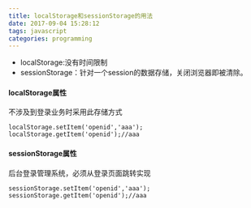 ```yaml
---
title: localStorage和sessionStorage的用法
date: 2017-09-04 15:28:12
tags: javascript
categories: programming
---
```



* localStorage:没有时间限制
* sessionStorage：针对一个session的数据存储，关闭浏览器即被清除。


#### localStorage属性 ####

不涉及到登录业务时采用此存储方式

	localStorage.setItem('openid','aaa');
	localStorage.getItem('openid');//aaa

#### sessionStorage属性 ####

后台登录管理系统，必须从登录页面跳转实现

	sessionStorage.setItem('openid','aaa');
	sessionStorage.getItem('openid');//aaa
